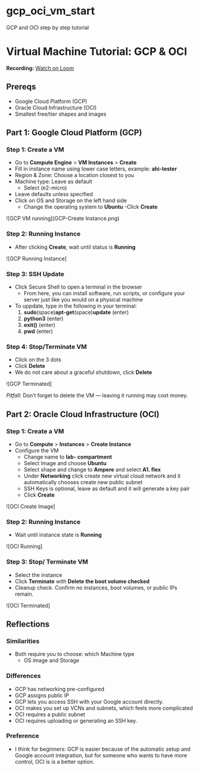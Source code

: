 # gcp_oci_vm_start
GCP and OCI step by step tutorial
# Virtual Machine Tutorial: GCP & OCI

**Recording:** [Watch on Loom](https://www.loom.com/share/3083d00be535445b97c2cb42f8e749ec?sid=a3792a61-d27b-4e74-8951-efa0eb55a19b)

## Prereqs
- Google Cloud Platform (GCP)
- Oracle Cloud Infrastructure (OCI)
- Smallest free/tier shapes and images

## Part 1: Google Cloud Platform (GCP)

### Step 1: Create a VM
- Go to **Compute Engine** > **VM Instances** > **Create**
- Fill in instance name using lower case letters, example: **ahi-tester**
- Region & Zone: Choose a location closest to you
- Machine type: Leave as default
   - Select (e2-micro)
- Leave defaults unless specified
- Click on OS and Storage on the left hand side
	- Change the operating system to **Ubuntu**
-Click **Create**

![GCP VM running](GCP-Create Instance.png)

### Step 2: Running Instance
- After clicking **Create**, wait until status is **Running**

![GCP Running Instance]

### Step 3: SSH Update
- Click Secure Shell to open a terminal in the browser
	- From here, you can install software, run scripts, or configure your server just like you would on a physical machine 
- To uppdate, type in the following in your terminal:
	 1. **sudo**(space)**apt-get**(space)**update** (enter)
     2. **python3** (enter)
     3. **exit()** (enter)
     4. **pwd** (enter)

### Step 4: Stop/Terminate VM
- Click on the 3 dots
- Click **Delete**
- We do not care about a graceful shutdown, click **Delete**

![GCP Terminated]

*Pitfall:* Don’t forget to delete the VM — leaving it running may cost money.

## Part 2: Oracle Cloud Infrastructure (OCI)

### Step 1: Create a VM
- Go to **Compute** > **Instances** > **Create Instance**
- Configure the VM
	- Change name to **lab- compartment**
 	- Select Image and choose **Ubuntu**
	- Select shape and change to **Ampere** and select **A1. flex**
	- Under **Networking** click create new virtual cloud network and it automatically chooses create new public subnet
	- SSH Keys is optional, leave as default and it will generate a key pair
	- Click **Create**

![OCI Create Image]

### Step 2: Running Instance
- Wait until instance state is **Running**

![OCI Running]

### Step 3: Stop/ Terminate VM
- Select the instance
- Click **Terminate** with **Delete the boot volume checked**
- Cleanup check. Confirm no instances, boot volumes, or public IPs remain.

![OCI Terminated]

## Reflections
### Similarities
- Both require you to choose: which Machine type
	- OS image and Storage
### Differences
- GCP has networking pre-configured
- GCP assigns public IP
- GCP lets you access SSH with your Google account directly.
- OCI makes you set up VCNs and subnets, which feels more complicated
- OCI requires a public subnet
- OCI requires uploading or generating an SSH key.
### Preference 
- I think for  beginners: GCP is easier because of the automatic setup and Google account integration,
	but for someone who wants to have more control, OCI is is a better option.
